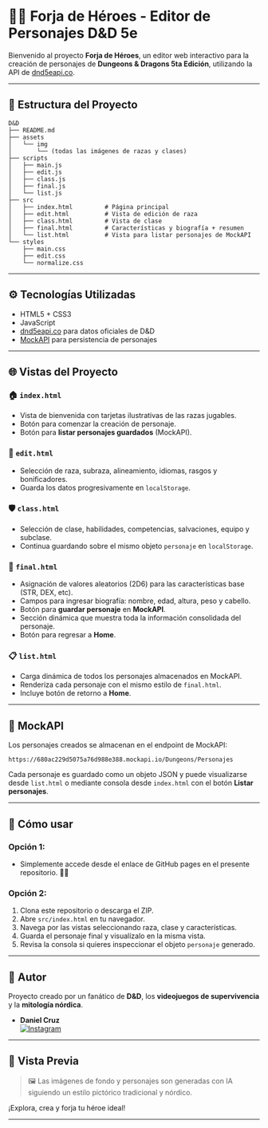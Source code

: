 # 🧙‍♂️ Forja de Héroes - Editor de Personajes D&D 5e

Bienvenido al proyecto **Forja de Héroes**, un editor web interactivo para la creación de personajes de **Dungeons & Dragons 5ta Edición**, utilizando la API de [dnd5eapi.co](https://www.dnd5eapi.co/).

---

## 📁 Estructura del Proyecto

```
D&D
├── README.md
├── assets
│   └── img
│       └── (todas las imágenes de razas y clases)
├── scripts
│   ├── main.js
│   ├── edit.js
│   ├── class.js
│   ├── final.js
│   └── list.js
├── src
│   ├── index.html         # Página principal
│   ├── edit.html          # Vista de edición de raza
│   ├── class.html         # Vista de clase
│   ├── final.html         # Características y biografía + resumen
│   └── list.html          # Vista para listar personajes de MockAPI
└── styles
    ├── main.css
    ├── edit.css
    └── normalize.css
```

---

## ⚙️ Tecnologías Utilizadas

- HTML5 + CSS3
- JavaScript
- [dnd5eapi.co](https://www.dnd5eapi.co/) para datos oficiales de D&D
- [MockAPI](https://mockapi.io/) para persistencia de personajes

---

## 🌐 Vistas del Proyecto

### 🏠 `index.html`
- Vista de bienvenida con tarjetas ilustrativas de las razas jugables.
- Botón para comenzar la creación de personaje.
- Botón para **listar personajes guardados** (MockAPI).

### 🧬 `edit.html`
- Selección de raza, subraza, alineamiento, idiomas, rasgos y bonificadores.
- Guarda los datos progresivamente en `localStorage`.

### 🛡️ `class.html`
- Selección de clase, habilidades, competencias, salvaciones, equipo y subclase.
- Continua guardando sobre el mismo objeto `personaje` en `localStorage`.

### 🧾 `final.html`
- Asignación de valores aleatorios (2D6) para las características base (STR, DEX, etc).
- Campos para ingresar biografía: nombre, edad, altura, peso y cabello.
- Botón para **guardar personaje** en **MockAPI**.
- Sección dinámica que muestra toda la información consolidada del personaje.
- Botón para regresar a **Home**.

### 📋 `list.html`
- Carga dinámica de todos los personajes almacenados en MockAPI.
- Renderiza cada personaje con el mismo estilo de `final.html`.
- Incluye botón de retorno a **Home**.

---

## 💾 MockAPI
Los personajes creados se almacenan en el endpoint de MockAPI:

```
https://680ac229d5075a76d988e388.mockapi.io/Dungeons/Personajes
```

Cada personaje es guardado como un objeto JSON y puede visualizarse desde `list.html` o mediante consola desde `index.html` con el botón **Listar personajes**.

---

## 🚀 Cómo usar

### Opción 1:

- Simplemente accede desde el enlace de GitHub pages en el presente repositorio. 💯💯

### Opción 2:

1. Clona este repositorio o descarga el ZIP.
2. Abre `src/index.html` en tu navegador.
3. Navega por las vistas seleccionando raza, clase y características.
4. Guarda el personaje final y visualízalo en la misma vista.
5. Revisa la consola si quieres inspeccionar el objeto `personaje` generado.

---

## 👤 Autor
Proyecto creado por un fanático de **D&D**, los **videojuegos de supervivencia** y la **mitología nórdica**. 
- **Daniel Cruz**  
  [![Instagram](https://img.shields.io/badge/Instagram-@daniel_cruz1269-833AB4?style=for-the-badge&logo=instagram&logoColor=white)](https://instagram.com/daniel_cruz1269)

---

## 🎨 Vista Previa
> 🖼️ Las imágenes de fondo y personajes son generadas con IA siguiendo un estilo pictórico tradicional y nórdico.

¡Explora, crea y forja tu héroe ideal!

---

